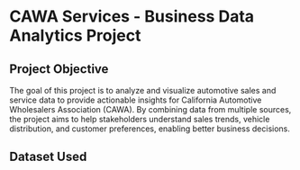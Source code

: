 # CAWA Services - Business Data Analytics Project
## Project Objective
The goal of this project is to analyze and visualize automotive sales and service data to provide actionable insights for California Automotive Wholesalers Association (CAWA). By combining data from multiple sources, the project aims to help stakeholders understand sales trends, vehicle distribution, and customer preferences, enabling better business decisions.
## Dataset Used
